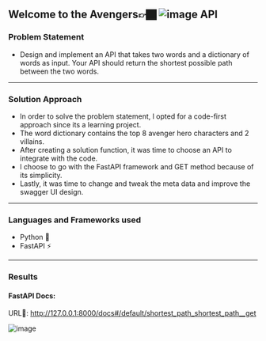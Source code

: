 ## Welcome to the Avengers👉🏿  ![image](https://media.tenor.com/btkfQUpt8nIAAAAS/avengers-assemble-captain-america.gif) API

### Problem Statement
- Design and implement an API that takes two words and a dictionary of words as input. Your API should return the shortest possible path between the two words.
---
### Solution Approach
- ln order to solve the problem statement, l opted for a code-first approach since its a learning project.
- The word dictionary contains the top 8 avenger hero characters and 2 villains.
- After creating a solution function, it was time to choose an API to integrate with the code.
- l choose to go with the FastAPI framework and GET method because of its simplicity.
- Lastly, it was time to change and tweak the meta data and improve the swagger UI design.
---
### Languages and Frameworks used
- Python 🐍
- FastAPI ⚡

---
### Results

#### FastAPI Docs: 

URL🔗: http://127.0.0.1:8000/docs#/default/shortest_path_shortest_path__get 

![image](https://user-images.githubusercontent.com/66913810/201379735-d4333fdb-c21f-497e-8cce-69764fe37191.png)

